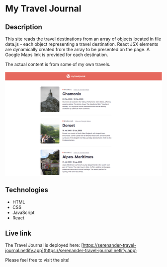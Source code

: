 # My Travel Journal

## Description
This site reads the travel destinations from an array of objects located in file data.js - each object representing a travel destination. React JSX elements are dynamically created from the array to be presented on the page. A Google Maps link is provided for each destination.

The actual content is from some of my own travels.
<br/>
<br/>
<img src="travel-journal.png" alt="Screenshot." width="600px"/>

## Technologies
- HTML
- CSS
- JavaScript
- React

## Live link
The Travel Journal is deployed here:
[https://serenander-travel-journal.netlify.app](https://serenander-travel-journal.netlify.app)

Please feel free to visit the site!

